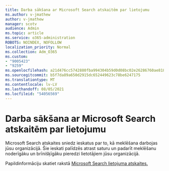 ```yaml
---
title: Darba sākšana ar Microsoft Search atskaitēm par lietojumu
ms.author: v-jmathew
author: v-jmathew
manager: scotv
audience: Admin
ms.topic: article
ms.service: o365-administration
ROBOTS: NOINDEX, NOFOLLOW
localization_priority: Normal
ms.collection: Adm_O365
ms.custom:
- "9005423"
- "9259"
ms.openlocfilehash: a21d476cc5742880fba994304b59d0d08bc02e26286760ae8181b97877144e25
ms.sourcegitcommit: b5f7da89a650d2915dc652449623c78be6247175
ms.translationtype: MT
ms.contentlocale: lv-LV
ms.lasthandoff: 08/05/2021
ms.locfileid: "54056569"
---
```

# <a name="get-started-with-using-microsoft-search-usage-reports"></a>Darba sākšana ar Microsoft Search atskaitēm par lietojumu

Microsoft Search atskaites sniedz ieskatus par to, kā meklēšana darbojas jūsu organizācijā. Šie ieskati palīdzēs atrast saturu un padarīt meklēšanu noderīgāku un brīnišķīgāku pieredzi lietotājiem jūsu organizācijā.

Papildinformāciju skatiet rakstā [Microsoft Search lietojuma atskaites.](https://go.microsoft.com/fwlink/?linkid=2152048)
